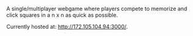 A single/multiplayer webgame where players compete to memorize and click squares in a n x n as quick as possible. 

Currently hosted at: http://172.105.104.94:3000/. 
